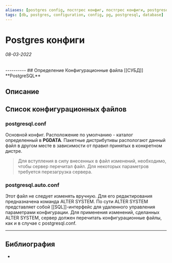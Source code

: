 ```yaml
---
aliases: [postgres config, постгрес конфиг, постгрес конфиги, postgresql.conf, pg_hba.conf]
tags: [db, postgres, configuration, config, pg, postgresql, database]
---
```

# Postgres конфиги
<h6>08-03-2022</h6>
----------
## Определение
Конфигурационные файла [[СУБД]] **PostgreSQL**


## Описание

## Список конфигурационных файлов
### postgresql.conf 
Основной конфиг. Расположение по умолчанию - каталог определенный в **PGDATA**. Пакетные дистрибутивы распологают данный файл в другом месте в зависимости от правил принятых в конкретном дистре.
>Для вступления в силу внесенных в файл изменений, необходимо, чтобы сервер перечитал файл. Для некоторых параметров требуется перезагрузка сервера.
### postgresql.auto.conf
Этот файл не следует изменять вручную. Для его редактирования предназначена команда ALTER SYSTEM. По сути ALTER SYSTEM представляет собой [[SQL]]-интерфейс для удаленного управления параметрами конфигурации. Для применения изменений, сделанных ALTER SYSTEM, сервер должен перечитать конфигурационные файлы, как и в случае с postgresql.conf.



---
## Библиография
- 
